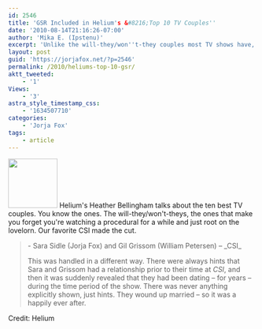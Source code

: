 ```yaml
---
id: 2546
title: 'GSR Included in Helium's &#8216;Top 10 TV Couples''
date: '2010-08-14T21:16:26-07:00'
author: 'Mika E. (Ipstenu)'
excerpt: 'Unlike the will-they/won''t-they couples most TV shows have, we had Grissom and Sara. Who did when we weren''t watching.'
layout: post
guid: 'https://jorjafox.net/?p=2546'
permalink: /2010/heliums-top-10-gsr/
aktt_tweeted:
    - '1'
Views:
    - '3'
astra_style_timestamp_css:
    - '1634507710'
categories:
    - 'Jorja Fox'
tags:
    - article
---
```


<img src="//static.jorjafox.net/wordpress/2010/08/gsr-top10-100x100.jpg" alt="" title="gsr-top10" width="100" height="100" class="alignleft size-thumbnail wp-image-2547" /> Helium's Heather Bellingham talks about the ten best TV couples. You know the ones. The will-they/won't-theys, the ones that make you forget you're watching a procedural for a while and just root on the lovelorn.  Our favorite CSI made the cut.

<blockquote>  - Sara Sidle (Jorja Fox) and Gil Grissom (William Petersen) – _CSI_

This was handled in a different way. There were always hints that Sara and Grissom had a relationship prior to their time at _CSI_, and then it was suddenly revealed that they had been dating – for years – during the time period of the show. There was never anything explicitly shown, just hints. They wound up married – so it was a happily ever after.
</blockquote>

Credit: Helium

